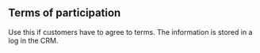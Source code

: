 ## Terms of participation

Use this if customers have to agree to terms. The information is stored in a log in the CRM.
